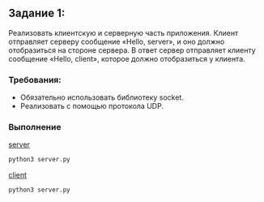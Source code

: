 ## Задание 1:
Реализовать клиентскую и серверную часть приложения. Клиент отправляет серверу сообщение «Hello, server», и оно должно отобразиться на стороне сервера. В ответ сервер отправляет клиенту сообщение «Hello, client», которое должно отобразиться у клиента.

### Требования:

 - Обязательно использовать библиотеку socket.
 - Реализовать с помощью протокола UDP.


### Выполнение

[server](../../Lr1/1/server.py)

```bash
python3 server.py
```

[client](../../Lr1/1/client.py)

```bash
python3 server.py
```
